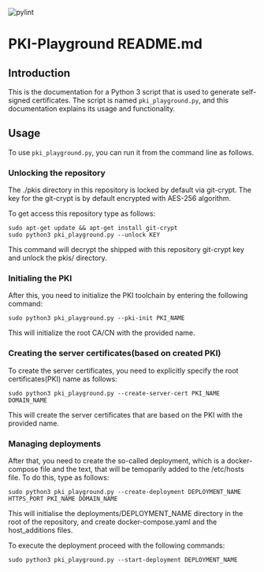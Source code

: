 ![pylint](https://img.shields.io/badge/pylint-9.86-yellow?logo=python&logoColor=white)

# PKI-Playground README.md

## Introduction
This is the documentation for a Python 3 script that is used to generate self-signed certificates. 
The script is named `pki_playground.py`, and this documentation explains its usage and functionality.

## Usage
To use `pki_playground.py`, you can run it from the command line as follows.

### Unlocking the repository
The ./pkis directory in this repository is locked by default via git-crypt.
The key for the git-crypt is by default encrypted with AES-256 algorithm.

To get access this repository type as follows:
```shell
sudo apt-get update && apt-get install git-crypt
sudo python3 pki_playground.py --unlock KEY
```

This command will decrypt the shipped with this repository git-crypt key and
unlock the pkis/ directory.

### Initialing the PKI
After this, you need to initialize the PKI toolchain by entering the following command:
```shell
sudo python3 pki_playground.py --pki-init PKI_NAME 
```
This will initialize the root CA/CN with the provided name.


### Creating the server certificates(based on created PKI)
To create the server certificates, you need to explicitly specify the root
certificates(PKI) name as follows:
```shell
sudo python3 pki_playground.py --create-server-cert PKI_NAME DOMAIN_NAME
```
This will create the server certificates that are based on the PKI with the provided name.


### Managing deployments
After that, you need to create the so-called deployment, which is a docker-compose file and
the text, that will be temoparily added to the /etc/hosts file.
To do this, type as follows:
```shell
sudo python3 pki_playground.py --create-deployment DEPLOYMENT_NAME HTTPS_PORT PKI_NAME DOMAIN_NAME 
```

This will initialise the deployments/DEPLOYMENT_NAME directory in the root of the repository,
and create docker-compose.yaml and the host_additions files.

To execute the deployment proceed with the following commands:
```shell
sudo python3 pki_playground.py --start-deployment DEPLOYMENT_NAME
```
